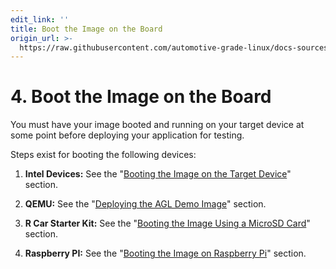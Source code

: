 ```yaml
---
edit_link: ''
title: Boot the Image on the Board
origin_url: >-
  https://raw.githubusercontent.com/automotive-grade-linux/docs-sources/guppy/docs/getting-started/app-workflow-boot.md
---
```


<!-- WARNING: This file is generated by fetch_docs.js using /home/boron/Documents/AGL/docs-webtemplate/site/_data/tocs/getting_started/guppy/image-development-workflow-getting-started-book.yml -->

# 4. Boot the Image on the Board #

You must have your image booted and running on your target device at some
point before deploying your application for testing.

Steps exist for booting the following devices:

1. **Intel Devices:** See the
   "[Booting the Image on the Target Device](./machines/intel.html#4-booting-the-image-on-the-target-device)"
   section.

2. **QEMU:** See the
   "[Deploying the AGL Demo Image](./machines/qemu.html#3-deploying-the-agl-demo-image)"
   section.

3. **R Car Starter Kit:** See the
   "[Booting the Image Using a MicroSD Card](./machines/renesas.html#7-booting-the-image-using-a-microsd-card)"
   section.

4. **Raspberry PI:** See the
   "[Booting the Image on Raspberry Pi](./machines/raspberrypi.html#2-booting-the-image-on-raspberry-pi)"
   section.
